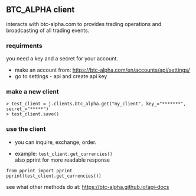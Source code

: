 ## BTC_ALPHA client
interacts with btc-alpha.com to provides trading operations and broadcasting of all trading events.

### requirments
you need a key and a secret for your account.
- make an account from: https://btc-alpha.com/en/accounts/api/settings/
- go to settings - api and create api key

### make a new client
```
> test_client = j.clients.btc_alpha.get("my_client", key_="*******", secret_="*****")
> test_client.save()
```

### use the client
- you can inquire, exchange, order.
* example: `test_client.get_currencies()` <br/>
also pprint for more readable response
```
from pprint import pprint
pprint(test_client.get_currencies())
```
see what other methods do at: https://btc-alpha.github.io/api-docs
